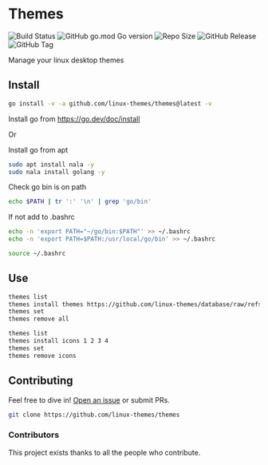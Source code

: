 # Themes

![Build Status](https://github.com/linux-themes/themes/actions/workflows/themes.yml/badge.svg)
![GitHub go.mod Go version](https://img.shields.io/github/go-mod/go-version/linux-themes/themes)
![Repo Size](https://img.shields.io/github/repo-size/linux-themes/themes)
![GitHub Release](https://img.shields.io/github/v/release/linux-themes/themes)
![GitHub Tag](https://img.shields.io/github/v/tag/linux-themes/themes)



Manage your linux desktop themes

## Install

```sh
go install -v -a github.com/linux-themes/themes@latest -v
```

Install go from https://go.dev/doc/install

Or

Install go from apt

```sh
sudo apt install nala -y
sudo nala install golang -y
```

Check go bin is on path
```sh
echo $PATH | tr ':' '\n' | grep 'go/bin'
```

If not add to .bashrc 
```sh
echo -n 'export PATH="~/go/bin:$PATH"' >> ~/.bashrc
echo -n 'export PATH=$PATH:/usr/local/go/bin' >> ~/.bashrc
```
```sh
source ~/.bashrc
```

## Use

```sh
themes list 
themes install themes https://github.com/linux-themes/database/raw/refs/heads/main/themes/gnome/marble/Marble.tar.gz
themes set
themes remove all
```

```sh
themes list
themes install icons 1 2 3 4
themes set
themes remove icons
```

## Contributing

Feel free to dive in! [Open an issue](https://github.com/RichardLitt/standard-readme/issues/new) or submit PRs.

```sh
git clone https://github.com/linux-themes/themes  
```


### Contributors

This project exists thanks to all the people who contribute. 
<!-- <a href="https://github.com/RichardLitt/standard-readme/graphs/contributors"><img src="https://opencollective.com/standard-readme/contributors.svg?width=890&button=false" /></a> -->
